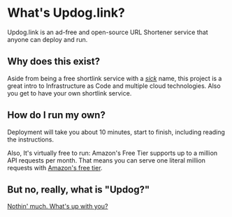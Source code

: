 # What's Updog.link?

Updog.link is an ad-free and open-source URL Shortener service that anyone can deploy and run.

## Why does this exist?
Aside from being a free shortlink service with a _[sick](https://www.urbandictionary.com/define.php?term=Sick)_ name, this project is a great intro to Infrastructure as Code and multiple cloud technologies. Also you get to have your own shortlink service.

## How do I run my own?
Deployment will take you about 10 minutes, start to finish, including reading the instructions.

Also, It's virtually free to run: Amazon's Free Tier supports up to a million API requests per month. That means you can serve one literal million requests with [Amazon's free tier](https://aws.amazon.com/api-gateway/pricing/).

## But no, really, what is "Updog?"
[Nothin' much. What's up with you?](https://knowyourmeme.com/memes/updog)